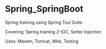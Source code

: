 # Spring_SpringBoot
Spring training using Spring Tool Suite. 

Covering:
Spring training 2-IOC, Setter Injection


Uses:
Mavem,
Tomcat, 
Web,
Testing
